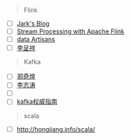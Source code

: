 > Flink

- [ ] [Jark's Blog](http://wuchong.me/)
- [ ] [Stream Processing with Apache Flink](https://www.infoq.com/presentations/stream-processing-apache-flink)
- [ ] [data Artisans](https://data-artisans.com/blog)
- [ ] [李呈祥](https://zhuanlan.zhihu.com)

> Kafka

- [ ] [郑奇煌](http://zqhxuyuan.github.io/)
- [ ] [李志涛](http://blog.csdn.net/lizhitao)
- [ ] []()
- [ ] [kafka权威指南](https://www.safaribooksonline.com/library/view/kafka-the-definitive/9781491936153/)

> scala

- [ ] http://hongjiang.info/scala/
